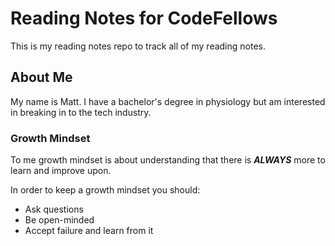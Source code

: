 # Reading Notes for CodeFellows

This is my reading notes repo to track all of my reading notes.

## About Me

My name is Matt. I have a bachelor's degree in physiology but am interested in breaking in to the tech industry.

### Growth Mindset

To me growth mindset is about understanding that there is ***ALWAYS*** more to learn and improve upon.

In order to keep a growth mindset you should:
- Ask questions
- Be open-minded
- Accept failure and learn from it
